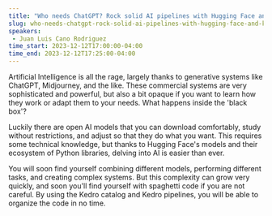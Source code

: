 ```yaml
---
title: "Who needs ChatGPT? Rock solid AI pipelines with Hugging Face and Kedro"
slug: who-needs-chatgpt-rock-solid-ai-pipelines-with-hugging-face-and-kedro
speakers:
 - Juan Luis Cano Rodriguez
time_start: 2023-12-12T17:00:00-04:00
time_end: 2023-12-12T17:25:00-04:00
---
```


Artificial Intelligence is all the rage, largely thanks to generative systems like ChatGPT, Midjourney, and the like. These commercial systems are very sophisticated and powerful, but also a bit opaque if you want to learn how they work or adapt them to your needs. What happens inside the 'black box'?
 
 Luckily there are open AI models that you can download comfortably, study without restrictions, and adjust so that they do what you want. This requires some technical knowledge, but thanks to Hugging Face's models and their ecosystem of Python libraries, delving into AI is easier than ever.
 
 You will soon find yourself combining different models, performing different tasks, and creating complex systems. But this complexity can grow very quickly, and soon you'll find yourself with spaghetti code if you are not careful. By using the Kedro catalog and Kedro pipelines, you will be able to organize the code in no time.